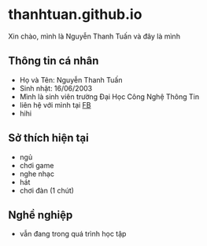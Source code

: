 # thanhtuan.github.io
Xin chào, mình là Nguyễn Thanh Tuấn và đây là mình
## Thông tin cá nhân
* Họ và Tên: Nguyễn Thanh Tuấn
* Sinh nhật: 16/06/2003
* Mình là sinh viên trường Đại Học Công Nghệ Thông Tin
* liên hệ với mình tại [FB](https://www.facebook.com/profile.php?id=100058167444116)
* hihi
## Sở thích hiện tại
* ngủ
* chơi game
* nghe nhạc
* hát
* chơi đàn (1 chút)
## Nghề nghiệp
* vẫn đang trong quá trình học tập
